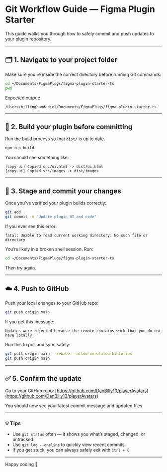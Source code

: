 # Git Workflow Guide — Figma Plugin Starter

This guide walks you through how to safely commit and push updates to your plugin repository.

---

## 🗂️ 1. Navigate to your project folder

Make sure you're inside the correct directory before running Git commands:

```bash
cd ~/Documents/FigmaPlugs/figma-plugin-starter-ts
pwd
```

Expected output:

```
/Users/billinghamdaniel/Documents/FigmaPlugs/figma-plugin-starter-ts
```

---

## 🧰 2. Build your plugin before committing

Run the build process so that `dist/` is up to date.

```bash
npm run build
```

You should see something like:

```
[copy-ui] Copied src/ui.html -> dist/ui.html
[copy-ui] Copied src/images -> dist/images
```

---

## 💾 3. Stage and commit your changes

Once you’ve verified your plugin builds correctly:

```bash
git add .
git commit -m "Update plugin UI and code"
```

If you ever see this error:

```
fatal: Unable to read current working directory: No such file or directory
```

You’re likely in a broken shell session. Run:

```bash
cd ~/Documents/FigmaPlugs/figma-plugin-starter-ts
```

Then try again.

---

## ☁️ 4. Push to GitHub

Push your local changes to your GitHub repo:

```bash
git push origin main
```

If you get this message:

```
Updates were rejected because the remote contains work that you do not have locally.
```

Run this to pull and sync safely:

```bash
git pull origin main --rebase --allow-unrelated-histories
git push origin main
```

---

## ✅ 5. Confirm the update

Go to your GitHub repo:
[https://github.com/DanBilly13/playerAvatars](https://github.com/DanBilly13/playerAvatars)

You should now see your latest commit message and updated files.

---

### 💡 Tips

- Use `git status` often — it shows you what’s staged, changed, or untracked.
- Use `git log --oneline` to quickly view recent commits.
- If you get stuck, you can always safely exit with `Ctrl + C`.

---

Happy coding 👏
